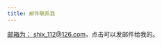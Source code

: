 ```yaml
---
title: 邮件联系我
---
```


<a rel="external nofollow" href="mailto:shix_112@126.com?subject=To Geek-panshi。我想和你聊一聊"> 邮箱为： shix_112@126.com，点击可以发邮件给我的。</a>
